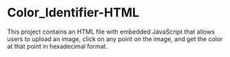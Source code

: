 # Color_Identifier-HTML
This project contains an HTML file with embedded JavaScript that allows users to upload an image, click on any point on the image, and get the color at that point in hexadecimal format.
